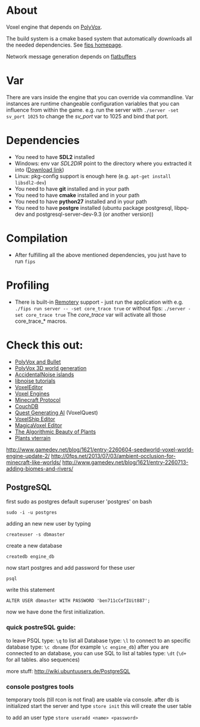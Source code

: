 # About
Voxel engine that depends on [PolyVox](http://www.volumesoffun.com/polyvox-about/).

The build system is a cmake based system that automatically downloads all the needed dependencies. See
[fips homepage](http://floooh.github.io/fips).

Network message generation depends on [flatbuffers](https://github.com/mgerhardy/fips-flatbuffers)

# Var
There are vars inside the engine that you can override via commandline. Var instances are runtime changeable
configuration variables that you can influence from within the game.
e.g. run the server with ```./server -set sv_port 1025``` to change the *sv_port* var to 1025 and bind that port.

# Dependencies
* You need to have **SDL2** installed
 * Windows: env var *SDL2DIR* point to the directory where you extracted it into ([Download link](http://libsdl.org/release/SDL2-devel-2.0.3-VC.zip))
 * Linux: pkg-config support is enough here (e.g. ```apt-get install libsdl2-dev```)
* You need to have **git** installed and in your path
* You need to have **cmake** installed and in your path
* You need to have **python27** installed and in your path
* You need to have **postgre** installed (ubuntu package postgresql, libpq-dev and postgresql-server-dev-9.3 (or another version))

# Compilation
* After fulfilling all the above mentioned dependencies, you just have to run ```fips```

# Profiling
* There is built-in [Remotery](https://github.com/Celtoys/Remotery) support - just run the application with e.g.
    ```./fips run server -- -set core_trace true```
  or without fips:
    ```./server -set core_trace true```
  The *core_trace* var will activate all those core_trace_* macros.

# Check this out:
* [PolyVox and Bullet](http://www.reddit.com/r/VoxelGameDev/comments/2dmfr1/fun_with_polyvox_and_bullet/)
* [PolyVox 3D world generation](http://accidentalnoise.sourceforge.net/minecraftworlds.html)
* [AccidentalNoise islands](http://www.gamedev.net/blog/33/entry-2249282-hooking-into-the-tree-to-build-a-map/)
* [libnoise tutorials](http://libnoise.sourceforge.net/tutorials/)
* [VoxelEditor](https://voxel.codeplex.com/)
* [Voxel Engines](http://www.reddit.com/r/gamedev/wiki/block_engines)
* [Minecraft Protocol](http://wiki.vg/Protocol)
* [CouchDB](http://code.google.com/p/couchdbpp/)
* [Quest Generating AI](http://voxelquest.vanillaforums.com/discussion/comment/11/#Comment_11) (VoxelQuest)
* [VoxelShip Editor](https://blackflux.com/node/11)
* [MagicaVoxel Editor](http://ephtracy.github.io/)
* [The Algorithmic Beauty of Plants](http://algorithmicbotany.org/papers/#abop)
* [Plants vterrain](http://vterrain.org/Plants/)

http://www.gamedev.net/blog/1621/entry-2260604-seedworld-voxel-world-engine-update-2/
http://0fps.net/2013/07/03/ambient-occlusion-for-minecraft-like-worlds/
http://www.gamedev.net/blog/1621/entry-2260713-adding-biomes-and-rivers/

## PostgreSQL

first sudo as postgres default superuser 'postgres' on bash

`sudo -i -u postgres`

adding an new new user by typing

`createuser -s dbmaster`

create a new database

`createdb engine_db`

now start postgres and add password for these user

`psql`

write this statement

`ALTER USER dbmaster WITH PASSWORD 'ben711cCefIUit887';`

now we have done the first initialization.


### quick postreSQL guide:

to leave PSQL type: `\q`
to list all Database type: `\l`
to connect to an specific database type: `\c dbname` (for example `\c engine_db`)
after you are connected to an database, you can use SQL
to list al tables type: `\dt` (`\d+` for all tables. also sequences)

more stuff: http://wiki.ubuntuusers.de/PostgreSQL

### console postgres tools

temporary tools (till rcon is not final) are usable via console.
after db is initialized start the server and type `store init`
this will create the user table

to add an user type `store useradd <name> <password>`

